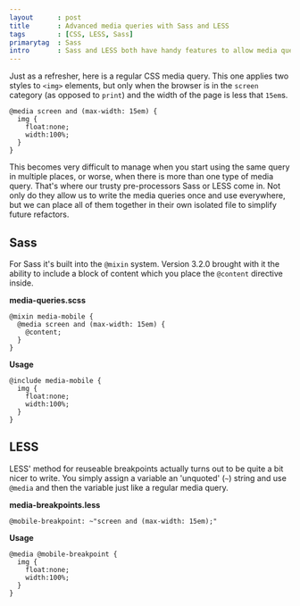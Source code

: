 ```yaml
---
layout      : post
title       : Advanced media queries with Sass and LESS
tags        : [CSS, LESS, Sass]
primarytag  : Sass
intro       : Sass and LESS both have handy features to allow media queries to be written once and used throughout a project, but both have their own unique was of doing so.
---
```


Just as a refresher, here is a regular CSS media query. This one applies two styles to `<img>` elements, but only when the browser is in the `screen` category (as opposed to `print`) and the width of the page is less that `15em`s.

<!--prettify lang=css-->
    @media screen and (max-width: 15em) {
      img {
        float:none;
        width:100%;
      }
    }

This becomes very difficult to manage when you start using the same query in multiple places, or worse, when there is more than one type of media query. That's where our trusty pre-processors Sass or LESS come in. Not only do they allow us to write the media queries once and use everywhere, but we can place all of them together in their own isolated file to simplify future refactors.

## Sass

For Sass it's built into the `@mixin` system. Version 3.2.0 brought with it the ability to include a block of content which you place the `@content` directive inside.

**media-queries.scss**

<!--prettify lang=css-->
    @mixin media-mobile {
      @media screen and (max-width: 15em) {
        @content;
      }
    }

**Usage**

<!--prettify lang=css-->
    @include media-mobile {
      img {
        float:none;
        width:100%;
      }
    }

## LESS

LESS' method for reuseable breakpoints actually turns out to be quite a bit nicer to write. You simply assign a variable an 'unquoted' (`~`) string and use `@media` and then the variable just like a regular media query.

**media-breakpoints.less**

<!--prettify lang=css-->
    @mobile-breakpoint: ~"screen and (max-width: 15em);"

**Usage**

<!--prettify lang=css-->
    @media @mobile-breakpoint {
      img {
        float:none;
        width:100%;
      }
    }
